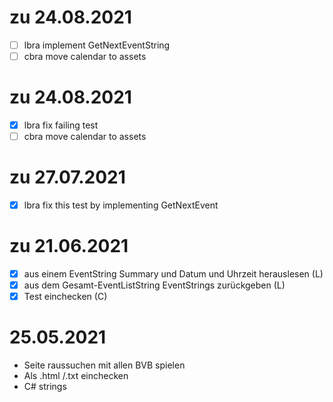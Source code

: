 
# zu 24.08.2021
- [ ] lbra implement GetNextEventString
- [ ] cbra move calendar to assets

# zu 24.08.2021
- [x] lbra fix failing test
- [ ] cbra move calendar to assets

# zu 27.07.2021
- [x] lbra fix this test by implementing GetNextEvent

# zu 21.06.2021

- [x] aus einem EventString Summary und Datum und Uhrzeit herauslesen (L)
- [x] aus dem Gesamt-EventListString EventStrings zurückgeben (L)
- [x] Test einchecken (C)

# 25.05.2021

- Seite raussuchen mit allen BVB spielen
- Als .html /.txt einchecken
- C# strings
